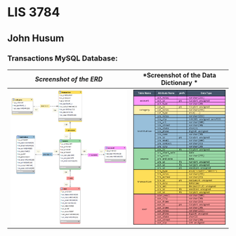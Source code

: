 # LIS 3784

## John Husum

### Transactions MySQL Database:

| *Screenshot of the ERD* | *Screenshot of the Data Dictionary * |
|---|---|
| ![ERD](/ERD/img/erd.png)| ![Data Dictionary](/ERD/img/data_dic.png) |
